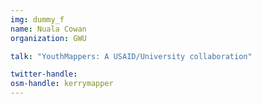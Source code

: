 ```yaml
---
img: dummy_f
name: Nuala Cowan
organization: GWU

talk: "YouthMappers: A USAID/University collaboration"

twitter-handle: 
osm-handle: kerrymapper
---
```

